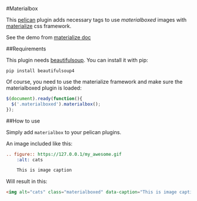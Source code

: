 #Materialbox

This [pelican](http://blog.getpelican.com/) plugin adds necessary tags to use _materialboxed_ images with [materialize](http://materializecss.com/) css framework.

See the demo from [materialize doc](http://materializecss.com/media.html#materialbox)

##Requirements

This plugin needs [beautifulsoup](http://www.crummy.com/software/BeautifulSoup/).
You can install it with pip:

    pip install beautifulsoup4

Of course, you need to use the materialize framework and make sure the materialboxed plugin is loaded:
```javascript
$(document).ready(function(){
  $('.materialboxed').materialbox();
});
```

##How to use

Simply add `materialbox` to your pelican plugins.

An image included like this:
```rst
.. figure:: https://127.0.0.1/my_awesome.gif
    :alt: cats

    This is image caption
```

Will result in this:
```html
<img alt="cats" class="materialboxed" data-caption="This is image caption" src="https://127.0.0.1/my_awesome.gif">
```
